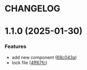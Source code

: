 # CHANGELOG

# 1.1.0 (2025-01-30)


### Features

* add new component ([68c043a](https://github.com/SUI-Components/sui-components/commit/68c043a2ca6804730e1b5462e1152750b72c8653))
* lock file ([4ff67fc](https://github.com/SUI-Components/sui-components/commit/4ff67fc70a9fcc6acd442ef0a5b62f84574dfce1))



